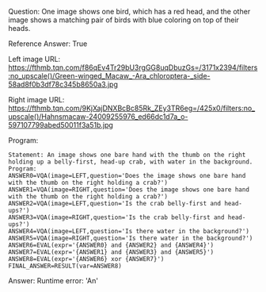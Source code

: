 Question: One image shows one bird, which has a red head, and the other image shows a matching pair of birds with blue coloring on top of their heads.

Reference Answer: True

Left image URL: https://fthmb.tqn.com/f86qEv4Tr29bU3rgGG8uqDbuzGs=/3171x2394/filters:no_upscale()/Green-winged_Macaw_-Ara_chloroptera-_side-58ad8f0b3df78c345b8650a3.jpg

Right image URL: https://fthmb.tqn.com/9KjXajDNXBcBc85Rk_ZEy3TR6eg=/425x0/filters:no_upscale()/Hahnsmacaw-24009255976_ed66dc1d7a_o-597107799abed50011f3a51b.jpg

Program:

```
Statement: An image shows one bare hand with the thumb on the right holding up a belly-first, head-up crab, with water in the background.
Program:
ANSWER0=VQA(image=LEFT,question='Does the image shows one bare hand with the thumb on the right holding a crab?')
ANSWER1=VQA(image=RIGHT,question='Does the image shows one bare hand with the thumb on the right holding a crab?')
ANSWER2=VQA(image=LEFT,question='Is the crab belly-first and head-ups?')
ANSWER3=VQA(image=RIGHT,question='Is the crab belly-first and head-ups?')
ANSWER4=VQA(image=LEFT,question='Is there water in the background?')
ANSWER5=VQA(image=RIGHT,question='Is there water in the background?')
ANSWER6=EVAL(expr='{ANSWER0} and {ANSWER2} and {ANSWER4}')
ANSWER7=EVAL(expr='{ANSWER1} and {ANSWER3} and {ANSWER5}')
ANSWER8=EVAL(expr='{ANSWER6} xor {ANSWER7}')
FINAL_ANSWER=RESULT(var=ANSWER8)
```
Answer: Runtime error: 'An'

